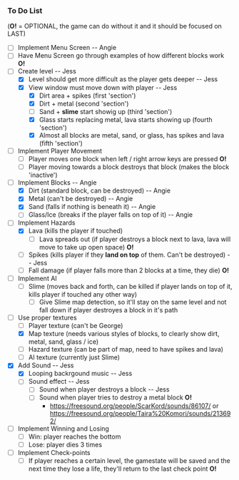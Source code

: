 ### To Do List
(**O!** = OPTIONAL, the game can do without it and it should be focused on LAST)
- [ ] Implement Menu Screen  -- Angie
- [ ] Have Menu Screen go through examples of how different blocks work **O!**
- [ ] Create level  -- Jess
  - [x] Level should get more difficult as the player gets deeper  -- Jess
  - [x] View window must move down with player  -- Jess
    - [x] Dirt area + spikes (first 'section')
    - [x] Dirt + metal (second 'section')
    - [ ] Sand + **slime** start showig up (third 'section')
    - [x] Glass starts replacing metal, lava starts showing up (fourth 'section')
    - [x] Almost all blocks are metal, sand, or glass, has spikes and lava (fifth 'section')
- [ ] Implement Player Movement
  - [ ] Player moves one block when left / right arrow keys are pressed **O!**
  - [ ] Player moving towards a block destroys that block (makes the block 'inactive')
- [ ] Implement Blocks -- Angie
  - [x] Dirt (standard block, can be destroyed) -- Angie
  - [x] Metal (can't be destroyed) -- Angie
  - [x] Sand (falls if nothing is beneath it) -- Angie
  - [ ] Glass/Ice (breaks if the player falls on top of it) -- Angie
- [ ] Implement Hazards
  - [x] Lava (kills the player if touched)
    - [ ] Lava spreads out (if player destroys a block next to lava, lava will move to take up open space) **O!**
  - [ ] Spikes (kills player if they **land on top** of them. Can't be destroyed)  -- Jess
  - [ ] Fall damage (if player falls more than 2 blocks at a time, they die) **O!**
- [ ] Implement AI
  - [ ] Slime (moves back and forth, can be killed if player lands on top of it, kills player if touched any other way)
    - [ ] Give Slime map detection, so it'll stay on the same level and not fall down if player destroyes a block in it's path
- [ ] Use proper textures
  - [ ] Player texture (can't be George)
  - [x] Map texture (needs various styles of blocks, to clearly show dirt, metal, sand, glass / ice)
  - [ ] Hazard texture (can be part of map, need to have spikes and lava)
  - [ ] AI texture (currently just Slime)
- [x] Add Sound  -- Jess
  - [x] Looping backrgound music  -- Jess
  - [ ] Sound effect  -- Jess
    - [ ] Sound when player destroys a block  -- Jess
    - [ ] Sound when player tries to destroy a metal block **O!**
      - https://freesound.org/people/ScarKord/sounds/86107/ or https://freesound.org/people/Taira%20Komori/sounds/213692/
- [ ] Implement Winning and Losing
  - [ ] Win: player reaches the bottom 
  - [ ] Lose: player dies 3 times
- [ ] Implement Check-points
  - [ ] If player reaches a certain level, the gamestate will be saved and the next time they lose a life, they'll return to the last check point **O!**
